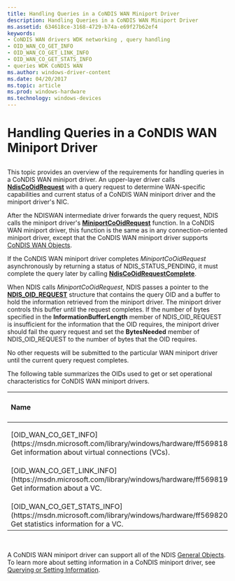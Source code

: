 ```yaml
---
title: Handling Queries in a CoNDIS WAN Miniport Driver
description: Handling Queries in a CoNDIS WAN Miniport Driver
ms.assetid: 634618ce-3168-4729-b74a-e69f27b62ef4
keywords:
- CoNDIS WAN drivers WDK networking , query handling
- OID_WAN_CO_GET_INFO
- OID_WAN_CO_GET_LINK_INFO
- OID_WAN_CO_GET_STATS_INFO
- queries WDK CoNDIS WAN
ms.author: windows-driver-content
ms.date: 04/20/2017
ms.topic: article
ms.prod: windows-hardware
ms.technology: windows-devices
---
```


# Handling Queries in a CoNDIS WAN Miniport Driver


## <a href="" id="ddk-handling-queries-in-a-condis-wan-miniport-driver-ng"></a>


This topic provides an overview of the requirements for handling queries in a CoNDIS WAN miniport driver. An upper-layer driver calls [**NdisCoOidRequest**](https://msdn.microsoft.com/library/windows/hardware/ff561711) with a query request to determine WAN-specific capabilities and current status of a CoNDIS WAN miniport driver and the miniport driver's NIC.

After the NDISWAN intermediate driver forwards the query request, NDIS calls the miniport driver's [**MiniportCoOidRequest**](https://msdn.microsoft.com/library/windows/hardware/ff559362) function. In a CoNDIS WAN miniport driver, this function is the same as in any connection-oriented miniport driver, except that the CoNDIS WAN miniport driver supports [CoNDIS WAN Objects](https://msdn.microsoft.com/library/windows/hardware/ff545146).

If the CoNDIS WAN miniport driver completes *MiniportCoOidRequest* asynchronously by returning a status of NDIS\_STATUS\_PENDING, it must complete the query later by calling [**NdisCoOidRequestComplete**](https://msdn.microsoft.com/library/windows/hardware/ff561716).

When NDIS calls *MiniportCoOidRequest*, NDIS passes a pointer to the [**NDIS\_OID\_REQUEST**](https://msdn.microsoft.com/library/windows/hardware/ff566710) structure that contains the query OID and a buffer to hold the information retrieved from the miniport driver. The miniport driver controls this buffer until the request completes. If the number of bytes specified in the **InformationBufferLength** member of NDIS\_OID\_REQUEST is insufficient for the information that the OID requires, the miniport driver should fail the query request and set the **BytesNeeded** member of NDIS\_OID\_REQUEST to the number of bytes that the OID requires.

No other requests will be submitted to the particular WAN miniport driver until the current query request completes.

The following table summarizes the OIDs used to get or set operational characteristics for CoNDIS WAN miniport drivers.

<table>
<colgroup>
<col width="50%" />
<col width="50%" />
</colgroup>
<thead>
<tr class="header">
<th align="left">Name</th>
<th align="left">Optional or Required</th>
</tr>
</thead>
<tbody>
<tr class="odd">
<td align="left"><p></p>
[OID_WAN_CO_GET_INFO](https://msdn.microsoft.com/library/windows/hardware/ff569818)
Get information about virtual connections (VCs).</td>
<td align="left"><p>Required</p></td>
</tr>
<tr class="even">
<td align="left"><p></p>
[OID_WAN_CO_GET_LINK_INFO](https://msdn.microsoft.com/library/windows/hardware/ff569819)
Get information about a VC.</td>
<td align="left"><p>Required</p></td>
</tr>
<tr class="odd">
<td align="left"><p></p>
[OID_WAN_CO_GET_STATS_INFO](https://msdn.microsoft.com/library/windows/hardware/ff569820)
Get statistics information for a VC.</td>
<td align="left"><p>Optional</p></td>
</tr>
</tbody>
</table>

 

A CoNDIS WAN miniport driver can support all of the NDIS [General Objects](https://msdn.microsoft.com/library/windows/hardware/ff546510). To learn more about setting information in a CoNDIS miniport driver, see [Querying or Setting Information](querying-or-setting-information.md).

 

 





